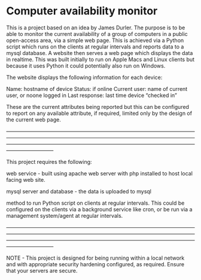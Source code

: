 # Computer availability monitor

This is a project based on an idea by James Durler. The purpose is to be able to monitor the current availability of a group of computers in a public open-access area, via a simple web page. This is achieved via a Python script which runs on the clients at regular intervals and reports data to a mysql database. A website then serves a web page which displays the data in realtime. This was built initially to run on Apple Macs and Linux clients but because it uses Python it could potentially also run on Windows.

The website displays the following information for each device:

Name:			hostname of device
Status:		if online
Current user:		name of current user, or noone logged in
Last response:	last time device “checked in”

These are the current attributes being reported but this can be configured to report on any available attribute, if required, limited only by the design of the current web page.

—————————————————————————————————————————————————————————————————————————————————————————————————————————————————————

This project requires the following:

web service - built using apache web server with php installed to host local facing web site. 

mysql server and database - the data is uploaded to mysql

method to run Python script on clients at regular intervals. This could be configured on the clients via a background service like cron, or be run via a management system/agent at regular intervals. 

—————————————————————————————————————————————————————————————————————————————————————————————————————————————————————


NOTE - This project is designed for being running within a local network and with appropriate security hardening configured, as required. Ensure that your servers are secure.
